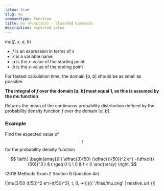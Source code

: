```yaml
---
latex: true
slug: mu
commandtype: Function
title: mu (Function) - ClassPad Commands
description: expected value
---
```


mu(*f*, *x*, *a*, *b*)

- *f* is an expression in terms of *x*
- *x* is a variable name
- *a* is the *x*-value of the starting point
- *b* is the *x*-value of the ending point

For fastest calculation time, the domain [*a*, *b*] should be as small as possible.

**The integral of *f* over the domain [*a*, *b*] must equal 1, as this is assumed by the mu function.**

Returns the mean of the continuous probability distribution defined by the probability density function *f* over the domain [*a*, *b*].

### Example

Find the expected value of $$ t $$ for the probability density function

$$ \left\{ \begin{array}{ll}
\dfrac{3}{50} (\dfrac{t}{50})^2 e^{ -(\tfrac{t}{50})^3 } & t \geq 0 \\
\ 0 & t < 0 \end{array}
\right. $$

(2018 Methods Exam 2 Section B Question 4e)

![mu(3/50 (t/50)^2 e^(-(t/50)^3), t, 0, ∞)]({{ '/files/mu.png' | relative_url }})